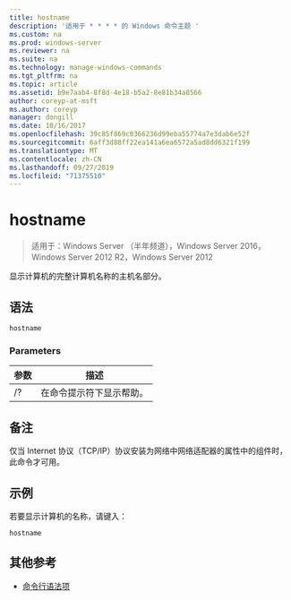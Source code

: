 ```yaml
---
title: hostname
description: '适用于 * * * * 的 Windows 命令主题 '
ms.custom: na
ms.prod: windows-server
ms.reviewer: na
ms.suite: na
ms.technology: manage-windows-commands
ms.tgt_pltfrm: na
ms.topic: article
ms.assetid: b9e7aab4-8f8d-4e18-b5a2-8e81b34a8566
author: coreyp-at-msft
ms.author: coreyp
manager: dongill
ms.date: 10/16/2017
ms.openlocfilehash: 39c85f869c0366236d99eba55774a7e3dab6e52f
ms.sourcegitcommit: 6aff3d88ff22ea141a6ea6572a5ad8dd6321f199
ms.translationtype: MT
ms.contentlocale: zh-CN
ms.lasthandoff: 09/27/2019
ms.locfileid: "71375510"
---
```

# <a name="hostname"></a>hostname

>适用于：Windows Server （半年频道），Windows Server 2016，Windows Server 2012 R2，Windows Server 2012

显示计算机的完整计算机名称的主机名部分。 
## <a name="syntax"></a>语法
```
hostname
```
### <a name="parameters"></a>Parameters
|参数|描述|
|-------|--------|
|/?|在命令提示符下显示帮助。|
## <a name="remarks"></a>备注
仅当 Internet 协议（TCP/IP）协议安装为网络中网络适配器的属性中的组件时，此命令才可用。
## <a name="BKMK_Examples"></a>示例
若要显示计算机的名称，请键入：
```
hostname
```
## <a name="additional-references"></a>其他参考
-   [命令行语法项](command-line-syntax-key.md)
